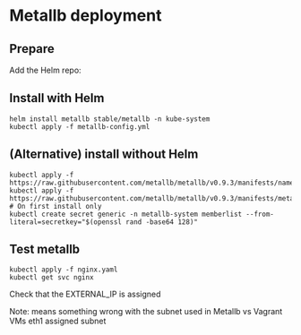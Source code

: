 # Metallb deployment

## Prepare
Add the Helm repo:


## Install with Helm
```
helm install metallb stable/metallb -n kube-system
kubectl apply -f metallb-config.yml
```

## (Alternative) install without Helm
```
kubectl apply -f https://raw.githubusercontent.com/metallb/metallb/v0.9.3/manifests/namespace.yaml
kubectl apply -f https://raw.githubusercontent.com/metallb/metallb/v0.9.3/manifests/metallb.yaml
# On first install only
kubectl create secret generic -n metallb-system memberlist --from-literal=secretkey="$(openssl rand -base64 128)"
```
## Test metallb
```
kubectl apply -f nginx.yaml
kubectl get svc nginx
```
Check that the EXTERNAL_IP is assigned

 Note: <pending> means something wrong with the subnet used in Metallb vs Vagrant VMs eth1 assigned subnet